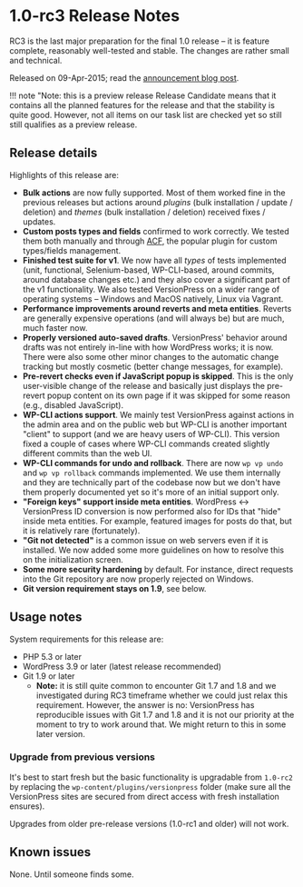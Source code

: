 # 1.0-rc3 Release Notes

RC3 is the last major preparation for the final 1.0 release – it is feature complete, reasonably well-tested and stable. The changes are rather small and technical.

Released on 09-Apr-2015; read the [announcement blog post](https://blog.versionpress.net/2015/04/1-0-rc3-released-and-available-for-anyone-to-test/).


!!! note "Note: this is a preview release
    Release Candidate means that it contains all the planned features for the release and that the stability is quite good. However, not all items on our task list are checked yet so still still qualifies as a preview release.

## Release details

Highlights of this release are:

 - **Bulk actions** are now fully supported. Most of them worked fine in the previous releases but actions around *plugins* (bulk installation / update / deletion) and *themes* (bulk installation / deletion) received fixes / updates.
 - **Custom posts types and fields** confirmed to work correctly. We tested them both manually and through [ACF](http://www.advancedcustomfields.com/), the popular plugin for custom types/fields management.
 - **Finished test suite for v1**. We now have all *types* of tests implemented (unit, functional, Selenium-based, WP-CLI-based, around commits, around database changes etc.) and they also cover a significant part of the v1 functionality. We also tested VersionPress on a wider range of operating systems – Windows and MacOS natively, Linux via Vagrant.
 - **Performance improvements around reverts and meta entities**. Reverts are generally expensive operations (and will always be) but are much, much faster now.
 - **Properly versioned auto-saved drafts**. VersionPress' behavior around drafts was not entirely in-line with how WordPress works; it is now. There were also some other minor changes to the automatic change tracking but mostly cosmetic (better change messages, for example).
 - **Pre-revert checks even if JavaScript popup is skipped**. This is the only user-visible change of the release and basically just displays the pre-revert popup content on its own page if it was skipped for some reason (e.g., disabled JavaScript).
 - **WP-CLI actions support**. We mainly test VersionPress against actions in the admin area and on the public web but WP-CLI is another important "client" to support (and we are heavy users of WP-CLI). This version fixed a couple of cases where WP-CLI commands created slightly different commits than the web UI.
 - **WP-CLI commands for undo and rollback**. There are now `wp vp undo` and `wp vp rollback` commands implemented. We use them internally and they are technically part of the codebase now but we don't have them properly documented yet so it's more of an initial support only.
 - **"Foreign keys" support inside meta entities**. WordPress <-> VersionPress ID conversion is now performed also for IDs that "hide" inside meta entities. For example, featured images for posts do that, but it is relatively rare (fortunately).
 - **"Git not detected"** is a common issue on web servers even if it is installed. We now added some more guidelines on how to resolve this on the initialization screen.
 - **Some more security hardening** by default. For instance, direct requests into the Git repository are now properly rejected on Windows.
 - **Git version requirement stays on 1.9**, see below.

## Usage notes

System requirements for this release are:

* PHP 5.3 or later
* WordPress 3.9 or later (latest release recommended)
* Git 1.9 or later
    * **Note:** it is still quite common to encounter Git 1.7 and 1.8 and we investigated during RC3 timeframe whether we could just relax this requirement. However, the answer is no: VersionPress has reproducible issues with Git 1.7 and 1.8 and it is not our priority at the moment to try to work around that. We might return to this in some later version.


### Upgrade from previous versions

It's best to start fresh but the basic functionality is upgradable from `1.0-rc2` by replacing the `wp-content/plugins/versionpress` folder (make sure all the VersionPress sites are secured from direct access with fresh installation ensures).

Upgrades from older pre-release versions (1.0-rc1 and older) will not work.


## Known issues ##

None. Until someone finds some.
